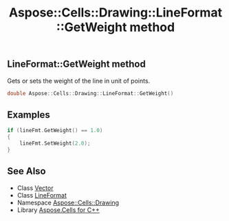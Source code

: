﻿---
title: Aspose::Cells::Drawing::LineFormat::GetWeight method
linktitle: GetWeight
second_title: Aspose.Cells for C++ API Reference
description: 'Aspose::Cells::Drawing::LineFormat::GetWeight method. Gets or sets the weight of the line in unit of points in C++.'
type: docs
weight: 2800
url: /cpp/aspose.cells.drawing/lineformat/getweight/
---
## LineFormat::GetWeight method


Gets or sets the weight of the line in unit of points.

```cpp
double Aspose::Cells::Drawing::LineFormat::GetWeight()
```


## Examples


```cpp
if (lineFmt.GetWeight() == 1.0)
{
    lineFmt.SetWeight(2.0);
}
```

## See Also

* Class [Vector](../../../aspose.cells/vector/)
* Class [LineFormat](../)
* Namespace [Aspose::Cells::Drawing](../../)
* Library [Aspose.Cells for C++](../../../)
